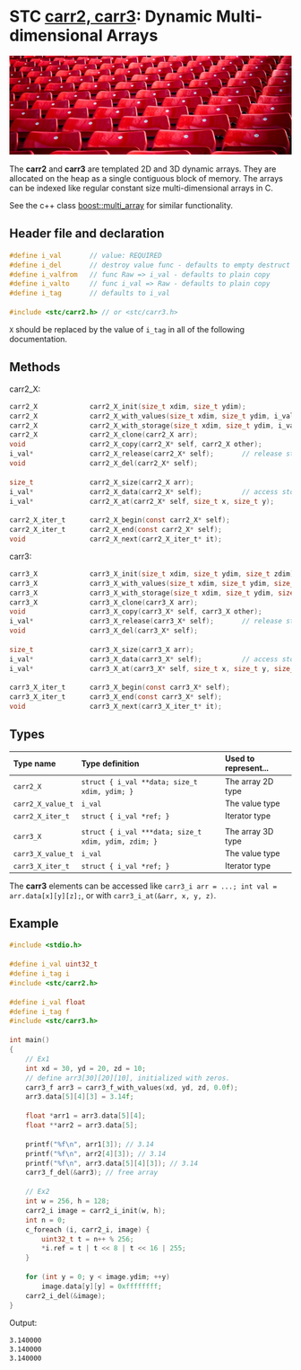 # STC [carr2, carr3](../include/stc/carray.h): Dynamic Multi-dimensional Arrays
![Array](pics/array.jpg)

The **carr2** and **carr3** are templated 2D and 3D dynamic arrays. They are allocated on the heap as a single
contiguous block of memory. The arrays can be indexed like regular constant size multi-dimensional arrays in C.

See the c++ class [boost::multi_array](https://www.boost.org/doc/libs/release/libs/multi_array) for similar functionality.

## Header file and declaration

```c
#define i_val       // value: REQUIRED
#define i_del       // destroy value func - defaults to empty destruct
#define i_valfrom   // func Raw => i_val - defaults to plain copy
#define i_valto     // func i_val => Raw - defaults to plain copy
#define i_tag       // defaults to i_val

#include <stc/carr2.h> // or <stc/carr3.h>
```
`X` should be replaced by the value of `i_tag` in all of the following documentation.

## Methods

carr2_X:
```c
carr2_X             carr2_X_init(size_t xdim, size_t ydim);
carr2_X             carr2_X_with_values(size_t xdim, size_t ydim, i_val val);
carr2_X             carr2_X_with_storage(size_t xdim, size_t ydim, i_val* array);
carr2_X             carr2_X_clone(carr2_X arr);
void                carr2_X_copy(carr2_X* self, carr2_X other);
i_val*              carr2_X_release(carr2_X* self);       // release storage (not freed)
void                carr2_X_del(carr2_X* self);

size_t              carr2_X_size(carr2_X arr);
i_val*              carr2_X_data(carr2_X* self);          // access storage data
i_val*              carr2_X_at(carr2_X* self, size_t x, size_t y);

carr2_X_iter_t      carr2_X_begin(const carr2_X* self);
carr2_X_iter_t      carr2_X_end(const carr2_X* self);
void                carr2_X_next(carr2_X_iter_t* it);
```
carr3:
```c
carr3_X             carr3_X_init(size_t xdim, size_t ydim, size_t zdim);
carr3_X             carr3_X_with_values(size_t xdim, size_t ydim, size_t zdim, i_val val);
carr3_X             carr3_X_with_storage(size_t xdim, size_t ydim, size_t zdim, i_val* array);
carr3_X             carr3_X_clone(carr3_X arr);
void                carr3_X_copy(carr3_X* self, carr3_X other);
i_val*              carr3_X_release(carr3_X* self);       // release storage (not freed)
void                carr3_X_del(carr3_X* self);

size_t              carr3_X_size(carr3_X arr);
i_val*              carr3_X_data(carr3_X* self);          // access storage data
i_val*              carr3_X_at(carr3_X* self, size_t x, size_t y, size_t z);

carr3_X_iter_t      carr3_X_begin(const carr3_X* self);
carr3_X_iter_t      carr3_X_end(const carr3_X* self);
void                carr3_X_next(carr3_X_iter_t* it);
```
## Types

| Type name         | Type definition                                      | Used to represent... |
|:------------------|:-----------------------------------------------------|:---------------------|
| `carr2_X`         | `struct { i_val **data; size_t xdim, ydim; }`        | The array 2D type    |
| `carr2_X_value_t` | `i_val`                                              | The value type       |
| `carr2_X_iter_t`  | `struct { i_val *ref; }`                             | Iterator type        |
|                   |                                                      |                      |
| `carr3_X`         | `struct { i_val ***data; size_t xdim, ydim, zdim; }` | The array 3D type    |
| `carr3_X_value_t` | `i_val`                                              | The value type       |
| `carr3_X_iter_t`  | `struct { i_val *ref; }`                             | Iterator type        |

The **carr3** elements can be accessed like `carr3_i arr = ...; int val = arr.data[x][y][z];`, or with `carr3_i_at(&arr, x, y, z)`.

## Example
```c
#include <stdio.h>

#define i_val uint32_t
#define i_tag i
#include <stc/carr2.h>

#define i_val float
#define i_tag f
#include <stc/carr3.h>

int main()
{
    // Ex1
    int xd = 30, yd = 20, zd = 10;
    // define arr3[30][20][10], initialized with zeros.
    carr3_f arr3 = carr3_f_with_values(xd, yd, zd, 0.0f);
    arr3.data[5][4][3] = 3.14f;

    float *arr1 = arr3.data[5][4];
    float **arr2 = arr3.data[5];

    printf("%f\n", arr1[3]); // 3.14
    printf("%f\n", arr2[4][3]); // 3.14
    printf("%f\n", arr3.data[5][4][3]); // 3.14
    carr3_f_del(&arr3); // free array

    // Ex2
    int w = 256, h = 128;
    carr2_i image = carr2_i_init(w, h);
    int n = 0;
    c_foreach (i, carr2_i, image) {
        uint32_t t = n++ % 256;
        *i.ref = t | t << 8 | t << 16 | 255;
    }

    for (int y = 0; y < image.ydim; ++y)
        image.data[y][y] = 0xffffffff;
    carr2_i_del(&image);
}
```
Output:
```
3.140000
3.140000
3.140000
```
